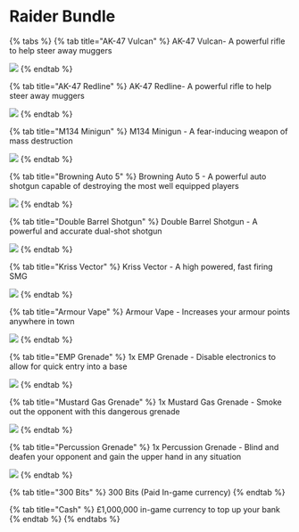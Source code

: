 # Raider Bundle

{% tabs %}
{% tab title="AK-47 Vulcan" %}
AK-47 Vulcan- A powerful rifle to help steer away muggers

![](../.gitbook/assets/akvulcan.png)
{% endtab %}

{% tab title="AK-47 Redline" %}
AK-47 Redline- A powerful rifle to help steer away muggers

![](../.gitbook/assets/akredline.png)
{% endtab %}

{% tab title="M134 Minigun" %}
M134 Minigun - A fear-inducing weapon of mass destruction

![](<../.gitbook/assets/minigun (1).png>)
{% endtab %}

{% tab title="Browning Auto 5" %}
Browning Auto 5 - A powerful auto shotgun capable of destroying the most well equipped players

![](../.gitbook/assets/browning-removebg-preview.png)
{% endtab %}

{% tab title="Double Barrel Shotgun" %}
Double Barrel Shotgun - A powerful and accurate dual-shot shotgun&#x20;

![](../.gitbook/assets/dbs.png)
{% endtab %}

{% tab title="Kriss Vector" %}
Kriss Vector - A high powered, fast firing SMG

![](../.gitbook/assets/vector.png)
{% endtab %}

{% tab title="Armour Vape" %}
Armour Vape - Increases your armour points anywhere in town

![](<../.gitbook/assets/vape (1).png>)
{% endtab %}

{% tab title="EMP Grenade" %}
1x EMP Grenade - Disable electronics to allow for quick entry into a base

![](../.gitbook/assets/healnade.PNG)
{% endtab %}

{% tab title="Mustard Gas Grenade" %}
1x Mustard Gas Grenade - Smoke out the opponent with this dangerous grenade



![](../.gitbook/assets/healnade.PNG)
{% endtab %}

{% tab title="Percussion Grenade" %}
1x Percussion Grenade - Blind and deafen your opponent and gain the upper hand in any situation



![](../.gitbook/assets/healnade.PNG)
{% endtab %}

{% tab title="300 Bits" %}
300 Bits (Paid In-game currency)
{% endtab %}

{% tab title="Cash" %}
£1,000,000 in-game currency to top up your bank
{% endtab %}
{% endtabs %}
